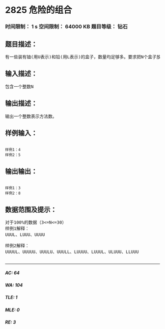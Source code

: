 # 2825 危险的组合   
### 时间限制： 1 s     空间限制： 64000 KB     题目等级： 钻石  
## 题目描述：  

<pre>
有一些装有铀(用U表示)和铅(用L表示)的盒子，数量均足够多。要求把N个盒子放成一行，但至少有3个U放在一起，有多少种方法？
</pre>
  
  
## 输入描述：  

<pre>
包含一个整数N
</pre>
  
  
## 输出描述：  

<pre>
输出一个整数表示方法数。
</pre>
  
  
## 样例输入：  

<pre><code>
样例1：4
样例2：5
</code></pre>
  
  
## 输出输出：  

<pre><code>
样例1：3
样例2：8
</code></pre>
  
  
## 数据范围及提示：  

<pre>
对于100%的数据（3<=N<=30）
样例1解释：
UUUL、LUUU、UUUU
 
样例2解释：
UUUUL、UUUUU、UUULU、UUULL、LUUUU、LUUUL、ULUUU、LLUUU
 
</pre>
  
  
***  

##### AC: 64  
##### WA: 104  
##### TLE: 1  
##### MLE: 0  
##### RE: 3  
